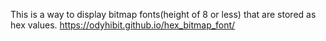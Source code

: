 This is a way to display bitmap fonts(height of 8 or less) that are stored as hex values.
https://odyhibit.github.io/hex_bitmap_font/
